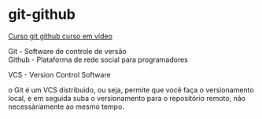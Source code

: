 # git-github

[Curso git github curso em vídeo](https://www.cursoemvideo.com/course/curso-de-git-e-github/)  

Git - Software de controle de versão  
Github - Plataforma de rede social para programadores  

VCS - Version Control Software  

o Git é um VCS distribuido, ou seja, permite que você faça o versionamento local, e em seguida suba o versionamento para o repositório remoto, não necessáriamente ao mesmo tempo.  

